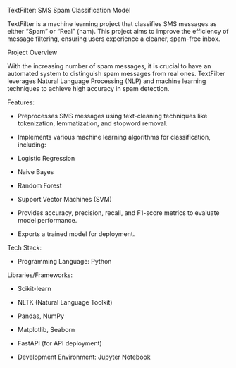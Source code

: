 TextFilter: SMS Spam Classification Model

TextFilter is a machine learning project that classifies SMS messages as either “Spam” or “Real” (ham). This project aims to improve the efficiency of message filtering, ensuring users experience a cleaner, spam-free inbox.

Project Overview

With the increasing number of spam messages, it is crucial to have an automated system to distinguish spam messages from real ones. TextFilter leverages Natural Language Processing (NLP) and machine learning techniques to achieve high accuracy in spam detection.


Features:

- Preprocesses SMS messages using text-cleaning techniques like tokenization, lemmatization, and stopword removal.

- Implements various machine learning algorithms for classification, including:

- Logistic Regression

- Naive Bayes

- Random Forest

- Support Vector Machines (SVM)

- Provides accuracy, precision, recall, and F1-score metrics to evaluate model performance.

- Exports a trained model for deployment.

Tech Stack:

- Programming Language: Python

Libraries/Frameworks:

- Scikit-learn

- NLTK (Natural Language Toolkit)

- Pandas, NumPy

- Matplotlib, Seaborn

- FastAPI (for API deployment)

- Development Environment: Jupyter Notebook
